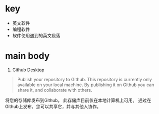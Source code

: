 # key
- 英文软件
- 编程软件
- 软件使用遇到的英文段落

# main body
1. Github Desktop
> Publish your repository to Github.
This repository is currently only available on your local machine. By publishing it on Github you can share it, and collaborate with others.

将您的存储库发布到Github。
此存储库目前仅在本地计算机上可用。 通过在Github上发布，您可以共享它，并与其他人协作。